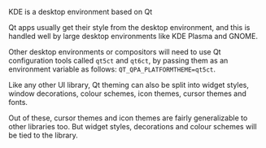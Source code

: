 KDE is a desktop environment based on Qt

Qt apps usually get their style from the desktop environment, and this is handled well by large desktop environments like KDE Plasma and GNOME.

Other desktop environments or compositors will need to use Qt configuration tools called `qt5ct` and `qt6ct`, by passing them as an environment variable as follows:
`QT_QPA_PLATFORMTHEME=qt5ct`.

Like any other UI library, Qt theming can also be split into widget styles, window decorations, colour schemes, icon themes, cursor themes and fonts.

Out of these, cursor themes and icon themes are fairly generalizable to other libraries too. But widget styles, decorations and colour schemes will be tied to the library.